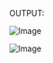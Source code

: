 OUTPUT:

![Image](https://github.com/user-attachments/assets/279ac79c-58d7-4f02-8ff4-42b771eb60fa)



![Image](https://github.com/user-attachments/assets/e70243e7-c63b-410b-8359-a7eade942c79)
